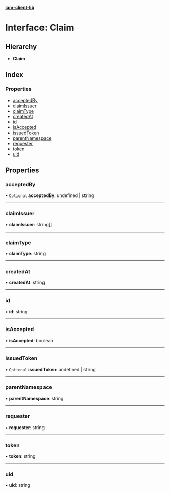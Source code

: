 **[iam-client-lib](../README.md)**

# Interface: Claim

## Hierarchy

* **Claim**

## Index

### Properties

* [acceptedBy](claim.md#acceptedby)
* [claimIssuer](claim.md#claimissuer)
* [claimType](claim.md#claimtype)
* [createdAt](claim.md#createdat)
* [id](claim.md#id)
* [isAccepted](claim.md#isaccepted)
* [issuedToken](claim.md#issuedtoken)
* [parentNamespace](claim.md#parentnamespace)
* [requester](claim.md#requester)
* [token](claim.md#token)
* [uid](claim.md#uid)

## Properties

### acceptedBy

• `Optional` **acceptedBy**: undefined \| string

___

### claimIssuer

•  **claimIssuer**: string[]

___

### claimType

•  **claimType**: string

___

### createdAt

•  **createdAt**: string

___

### id

•  **id**: string

___

### isAccepted

•  **isAccepted**: boolean

___

### issuedToken

• `Optional` **issuedToken**: undefined \| string

___

### parentNamespace

•  **parentNamespace**: string

___

### requester

•  **requester**: string

___

### token

•  **token**: string

___

### uid

•  **uid**: string
